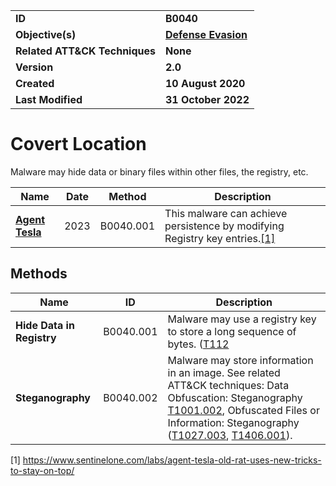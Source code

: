 <table>
<tr>
<td><b>ID</b></td>
<td><b>B0040</b></td>
</tr>
<tr>
<td><b>Objective(s)</b></td>
<td><b><a href="../defense-evasion">Defense Evasion</a></b></td>
</tr>
<tr>
<td><b>Related ATT&CK Techniques</b></td>
<td><b>None</b></td>
</tr>
<tr>
<td><b>Version</b></td>
<td><b>2.0</b></td>
</tr>
<tr>
<td><b>Created</b></td>
<td><b>10 August 2020</b></td>
</tr>
<tr>
<td><b>Last Modified</b></td>
<td><b>31 October 2022</b></td>
</tr>
</table>


# Covert Location

Malware may hide data or binary files within other files, the registry, etc. 

Name|Date|Method|Description|
|---|---|---|---|
|[**Agent Tesla**](../xample-malware/)|2023|B0040.001|This malware can achieve persistence by modifying Registry key entries.[[1]](#1)|

## Methods

|Name|ID|Description|
|---|---|---|
|**Hide Data in Registry**|B0040.001|Malware may use a registry key to store a long sequence of bytes. ([T112](https://attack.mitre.org/techniques/T1112/)|
|**Steganography**|B0040.002|Malware may store information in an image. See related ATT&CK techniques: Data Obfuscation: Steganography [T1001.002](https://attack.mitre.org/techniques/T1001/002), Obfuscated Files or Information: Steganography ([T1027.003](https://attack.mitre.org/techniques/T1027/003), [T1406.001](https://attack.mitre.org/techniques/T1406/001)).|


<a name="1">[1]</a> https://www.sentinelone.com/labs/agent-tesla-old-rat-uses-new-tricks-to-stay-on-top/
